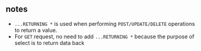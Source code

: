 ## notes

- `...RETURNING *` is used when performing `POST/UPDATE/DELETE` operations to return a value.
- For `GET` request, no need to add `...RETURNING *` because the purpose of select is to return data back